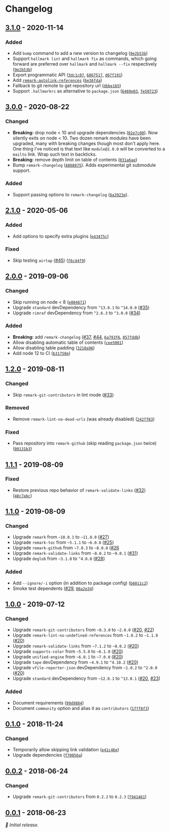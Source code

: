 # Changelog

## [3.1.0] - 2020-11-14

### Added

- Add `bump` command to add a new version to changelog ([`9e2b53b`](https://github.com/vweevers/hallmark/commit/9e2b53b))
- Support `hallmark lint` and `hallmark fix` as commands, which going forward are preferred over `hallmark` and `hallmark --fix` respectively ([`9e2b53b`](https://github.com/vweevers/hallmark/commit/9e2b53b))
- Export programmatic API ([`3dc1c87`](https://github.com/vweevers/hallmark/commit/3dc1c87), [`6867517`](https://github.com/vweevers/hallmark/commit/6867517), [`d67f191`](https://github.com/vweevers/hallmark/commit/d67f191))
- Add [`remark-autolink-references`](https://github.com/vweevers/remark-autolink-references) ([`6e36fda`](https://github.com/vweevers/hallmark/commit/6e36fda))
- Fallback to git remote to get repository url ([`dbbe165`](https://github.com/vweevers/hallmark/commit/dbbe165))
- Support `.hallmarkrc` as alternative to `package.json` ([`6469e03`](https://github.com/vweevers/hallmark/commit/6469e03), [`fe50723`](https://github.com/vweevers/hallmark/commit/fe50723))

## [3.0.0] - 2020-08-22

### Changed

- **Breaking:** drop node &lt; 10 and upgrade dependencies ([`02e7c00`](https://github.com/vweevers/hallmark/commit/02e7c00)). Now silently exits on node &lt; 10. Two dozen remark modules have been upgraded, many with breaking changes though most don't apply here. One thing I've noticed is that text like `module@1.0.0` will be converted to a `mailto` link. Wrap such text in backticks.
- **Breaking:** remove depth limit on table of contents ([`031a6ae`](https://github.com/vweevers/hallmark/commit/031a6ae))
- Bump `remark-changelog` ([`4868875`](https://github.com/vweevers/hallmark/commit/4868875)). Adds experimental git submodule support.

### Added

- Support passing options to `remark-changelog` ([`6a3923e`](https://github.com/vweevers/hallmark/commit/6a3923e)).

## [2.1.0] - 2020-05-06

### Added

- Add options to specify extra plugins ([`e43475c`](https://github.com/vweevers/hallmark/commit/e43475c))

### Fixed

- Skip testing `airtap` ([#45](https://github.com/vweevers/hallmark/issues/45)) ([`f6c44f9`](https://github.com/vweevers/hallmark/commit/f6c44f9))

## [2.0.0] - 2019-09-06

### Changed

- Skip running on node &lt; 8 ([`e804671`](https://github.com/vweevers/hallmark/commit/e804671))
- Upgrade `standard` devDependency from `^13.0.1` to `^14.0.0` ([#35](https://github.com/vweevers/hallmark/issues/35))
- Upgrade `rimraf` devDependency from `^2.6.3` to `^3.0.0` ([#34](https://github.com/vweevers/hallmark/issues/34))

### Added

- **Breaking:** add `remark-changelog` ([#37](https://github.com/vweevers/hallmark/issues/37), [#44](https://github.com/vweevers/hallmark/issues/44), [`6a793f6`](https://github.com/vweevers/hallmark/commit/6a793f6), [`057fddb`](https://github.com/vweevers/hallmark/commit/057fddb))
- Allow disabling automatic table of contents ([`cee5001`](https://github.com/vweevers/hallmark/commit/cee5001))
- Allow disabling table padding ([`3210a96`](https://github.com/vweevers/hallmark/commit/3210a96))
- Add node 12 to CI ([`b31750e`](https://github.com/vweevers/hallmark/commit/b31750e))

## [1.2.0] - 2019-08-11

### Changed

- Skip `remark-git-contributors` in lint mode ([#33](https://github.com/vweevers/hallmark/issues/33))

### Removed

- Remove `remark-lint-no-dead-urls` (was already disabled) ([`242ff83`](https://github.com/vweevers/hallmark/commit/242ff83))

### Fixed

- Pass repository into `remark-github` (skip reading `package.json` twice) ([`80131b3`](https://github.com/vweevers/hallmark/commit/80131b3))

## [1.1.1] - 2019-08-09

### Fixed

- Restore previous repo behavior of `remark-validate-links` ([#32](https://github.com/vweevers/hallmark/issues/32)) ([`48c7abc`](https://github.com/vweevers/hallmark/commit/48c7abc))

## [1.1.0] - 2019-08-09

### Changed

- Upgrade `remark` from `~10.0.1` to `~11.0.0` ([#27](https://github.com/vweevers/hallmark/issues/27))
- Upgrade `remark-toc` from `~5.1.1` to `~6.0.0` ([#25](https://github.com/vweevers/hallmark/issues/25))
- Upgrade `remark-github` from `~7.0.3` to `~8.0.0` ([#26](https://github.com/vweevers/hallmark/issues/26)
- Upgrade `remark-validate-links` from `~8.0.2` to `~9.0.1` ([#31](https://github.com/vweevers/hallmark/issues/31))
- Upgrade `deglob` from `~3.1.0` to `^4.0.0` ([#28](https://github.com/vweevers/hallmark/issues/28))

### Added

- Add `--ignore/-i` option (in addition to package config) ([`b6011c2`](https://github.com/vweevers/hallmark/commit/b6011c2))
- Smoke test dependents ([#29](https://github.com/vweevers/hallmark/issues/29), [`06a2e34`](https://github.com/vweevers/hallmark/commit/06a2e34))

## [1.0.0] - 2019-07-12

### Changed

- Upgrade `remark-git-contributors` from `~0.3.0` to `~2.0.0` ([#20](https://github.com/vweevers/hallmark/issues/20), [#22](https://github.com/vweevers/hallmark/issues/22))
- Upgrade `remark-lint-no-undefined-references` from `~1.0.2` to `~1.1.0` ([#20](https://github.com/vweevers/hallmark/issues/20))
- Upgrade `remark-validate-links` from `~7.1.2` to `~8.0.2` ([#20](https://github.com/vweevers/hallmark/issues/20))
- Upgrade `supports-color` from `~5.5.0` to `~6.1.0` ([#20](https://github.com/vweevers/hallmark/issues/20))
- Upgrade `unified-engine` from `~6.0.1` to `~7.0.0` ([#20](https://github.com/vweevers/hallmark/issues/20))
- Upgrade `tape` devDependency from `~4.9.1` to `^4.10.2` ([#20](https://github.com/vweevers/hallmark/issues/20))
- Upgrade `vfile-reporter-json` devDependency from `~1.0.2` to `^2.0.0` ([#20](https://github.com/vweevers/hallmark/issues/20))
- Upgrade `standard` devDependency from `~12.0.1` to `^13.0.1` ([#20](https://github.com/vweevers/hallmark/issues/20), [#23](https://github.com/vweevers/hallmark/issues/23))

### Added

- Document requirements ([`99d9884`](https://github.com/vweevers/hallmark/commit/99d9884))
- Document `community` option and alias it as `contributors` ([`1fff6f3`](https://github.com/vweevers/hallmark/commit/1fff6f3))

## [0.1.0] - 2018-11-24

### Changed

- Temporarily allow skipping link validation ([`e41c46e`](https://github.com/vweevers/hallmark/commit/e41c46e))
- Upgrade dependencies ([`f70056a`](https://github.com/vweevers/hallmark/commit/f70056a))

## [0.0.2] - 2018-06-24

### Changed

- Upgrade `remark-git-contributors` from `0.2.2` to `0.2.3` ([`f941461`](https://github.com/vweevers/hallmark/commit/f941461))

## [0.0.1] - 2018-06-23

_:seedling: Initial release._

[3.1.0]: https://github.com/vweevers/hallmark/releases/tag/v3.1.0

[3.0.0]: https://github.com/vweevers/hallmark/releases/tag/v3.0.0

[2.1.0]: https://github.com/vweevers/hallmark/releases/tag/v2.1.0

[2.0.0]: https://github.com/vweevers/hallmark/releases/tag/v2.0.0

[1.2.0]: https://github.com/vweevers/hallmark/releases/tag/v1.2.0

[1.1.1]: https://github.com/vweevers/hallmark/releases/tag/v1.1.1

[1.1.0]: https://github.com/vweevers/hallmark/releases/tag/v1.1.0

[1.0.0]: https://github.com/vweevers/hallmark/releases/tag/v1.0.0

[0.1.0]: https://github.com/vweevers/hallmark/releases/tag/v0.1.0

[0.0.2]: https://github.com/vweevers/hallmark/releases/tag/v0.0.2

[0.0.1]: https://github.com/vweevers/hallmark/releases/tag/v0.0.1
